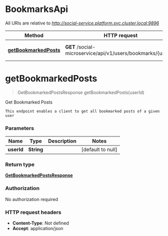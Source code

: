 # BookmarksApi

All URIs are relative to *http://social-service.platform.svc.cluster.local:9896*

| Method | HTTP request | Description |
|------------- | ------------- | -------------|
| [**getBookmarkedPosts**](BookmarksApi.md#getBookmarkedPosts) | **GET** /social-microservice/api/v1/users/bookmarks/{userId} | Get Bookmarked Posts |


<a name="getBookmarkedPosts"></a>
# **getBookmarkedPosts**
> GetBookmarkedPostsResponse getBookmarkedPosts(userId)

Get Bookmarked Posts

    This endpoint enables a client to get all bookmarked posts of a given user

### Parameters

|Name | Type | Description  | Notes |
|------------- | ------------- | ------------- | -------------|
| **userId** | **String**|  | [default to null] |

### Return type

[**GetBookmarkedPostsResponse**](../Models/GetBookmarkedPostsResponse.md)

### Authorization

No authorization required

### HTTP request headers

- **Content-Type**: Not defined
- **Accept**: application/json

